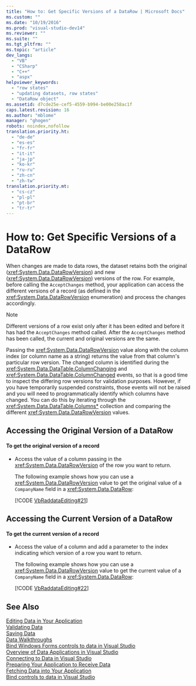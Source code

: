 ```yaml
---
title: "How to: Get Specific Versions of a DataRow | Microsoft Docs"
ms.custom: ""
ms.date: "10/19/2016"
ms.prod: "visual-studio-dev14"
ms.reviewer: ""
ms.suite: ""
ms.tgt_pltfrm: ""
ms.topic: "article"
dev_langs: 
  - "VB"
  - "CSharp"
  - "C++"
  - "aspx"
helpviewer_keywords: 
  - "row states"
  - "updating datasets, row states"
  - "DataRow object"
ms.assetid: d7cde25e-cef5-4559-b994-be00e258ac1f
caps.latest.revision: 16
ms.author: "mblome"
manager: "ghogen"
robots: noindex,nofollow
translation.priority.ht: 
  - "de-de"
  - "es-es"
  - "fr-fr"
  - "it-it"
  - "ja-jp"
  - "ko-kr"
  - "ru-ru"
  - "zh-cn"
  - "zh-tw"
translation.priority.mt: 
  - "cs-cz"
  - "pl-pl"
  - "pt-br"
  - "tr-tr"
---
```

# How to: Get Specific Versions of a DataRow
When changes are made to data rows, the dataset retains both the original (<xref:System.Data.DataRowVersion>) and new (<xref:System.Data.DataRowVersion>) versions of the row. For example, before calling the `AcceptChanges` method, your application can access the different versions of a record (as defined in the <xref:System.Data.DataRowVersion> enumeration) and process the changes accordingly.  
  
> [!NOTE]
>  Different versions of a row exist only after it has been edited and before it has had the `AcceptChanges` method called. After the `AcceptChanges` method has been called, the current and original versions are the same.  
  
 Passing the <xref:System.Data.DataRowVersion> value along with the column index (or column name as a string) returns the value from that column's particular row version. The changed column is identified during the <xref:System.Data.DataTable.ColumnChanging> and <xref:System.Data.DataTable.ColumnChanged> events, so that is a good time to inspect the differing row versions for validation purposes. However, if you have temporarily suspended constraints, those events will not be raised and you will need to programmatically identify which columns have changed. You can do this by iterating through the <xref:System.Data.DataTable.Columns*> collection and comparing the different <xref:System.Data.DataRowVersion> values.  
  
## Accessing the Original Version of a DataRow  
  
#### To get the original version of a record  
  
-   Access the value of a column passing in the <xref:System.Data.DataRowVersion> of the row you want to return.  
  
     The following example shows how you can use a <xref:System.Data.DataRowVersion> value to get the original value of a `CompanyName` field in a <xref:System.Data.DataRow>:  
  
     [!CODE [VbRaddataEditing#21](../CodeSnippet/VS_Snippets_VBCSharp/VbRaddataEditing#21)]  
  
## Accessing the Current Version of a DataRow  
  
#### To get the current version of a record  
  
-   Access the value of a column and add a parameter to the index indicating which version of a row you want to return.  
  
     The following example shows how you can use a <xref:System.Data.DataRowVersion> value to get the current value of a `CompanyName` field in a <xref:System.Data.DataRow>:  
  
     [!CODE [VbRaddataEditing#22](../CodeSnippet/VS_Snippets_VBCSharp/VbRaddataEditing#22)]  
  
## See Also  
 [Editing Data in Your Application](../data-tools/editing-data-in-your-application.md)   
 [Validating Data](../Topic/Validating%20Data.md)   
 [Saving Data](../data-tools/saving-data.md)   
 [Data Walkthroughs](../Topic/Data%20Walkthroughs.md)   
 [Bind Windows Forms controls to data in Visual Studio](../data-tools/bind-windows-forms-controls-to-data-in-visual-studio.md)   
 [Overview of Data Applications in Visual Studio](../data-tools/overview-of-data-applications-in-visual-studio.md)   
 [Connecting to Data in Visual Studio](../data-tools/connecting-to-data-in-visual-studio.md)   
 [Preparing Your Application to Receive Data](../Topic/Preparing%20Your%20Application%20to%20Receive%20Data.md)   
 [Fetching Data into Your Application](../data-tools/fetching-data-into-your-application.md)   
 [Bind controls to data in Visual Studio](../data-tools/bind-controls-to-data-in-visual-studio.md)